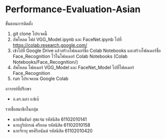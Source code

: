 # Performance-Evaluation-Asian
ขั้นตอนการติดตั้ง
1. git clone โปรเจคนี้
2. อัพโหลด ไฟล์ VGG_Model.ipynb และ FaceNet.ipynb ไปที่ https://colab.research.google.com/
3. เข้าไปที่ Google Drive แล้วสร้างโฟลเดอร์ชื่อ Colab Notebooks และสร้างโฟลเดอร์ชื่อ Face_Recognition ไว้ในโฟลเดอร์ Colab Notebooks (Colab Notebooks/Face_Recognition/)
4. อัพโหลด โฟลเดอร์ VGG_Model และ FaceNet_Model ไปที่โฟลเดอร์ Face_Recognition
5. run โปรเจคบน Google Colab

อาจารย์ที่ปรึกษา
- อ.ดร.นภา		เเซ่เบ๊

รายชื่อสมาชิกในกลุ่ม
- นายชินธันย์		สุขเเจ่ม		รหัสนิสิต 	61102010141
- นายภูริปกรณ์	ศรียอด		รหัสนิสิต  	61102010158
- นายจิรายุ		พรศิริอนันต์		รหัสนิสิต  	61102010420
